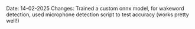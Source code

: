 Date: 14-02-2025
Changes: Trained a custom onnx model, for wakeword detection, used microphone detection script to test accuracy (works pretty well!)
